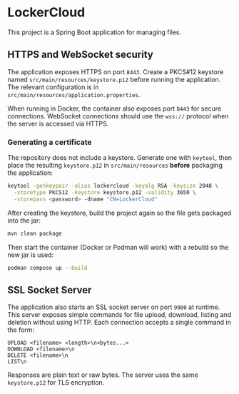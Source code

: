 # LockerCloud

This project is a Spring Boot application for managing files.

## HTTPS and WebSocket security

The application exposes HTTPS on port `8443`. Create a PKCS#12 keystore named
`src/main/resources/keystore.p12` before running the application. The relevant configuration is
in `src/main/resources/application.properties`.

When running in Docker, the container also exposes port `8443` for secure
connections. WebSocket connections should use the `wss://` protocol when the
server is accessed via HTTPS.

### Generating a certificate

The repository does not include a keystore. Generate one with `keytool`, then
place the resulting `keystore.p12` in `src/main/resources` **before** packaging
the application:

```bash
keytool -genkeypair -alias lockercloud -keyalg RSA -keysize 2048 \
  -storetype PKCS12 -keystore keystore.p12 -validity 3650 \
  -storepass <password> -dname "CN=LockerCloud"
```
After creating the keystore, build the project again so the file gets packaged
into the jar:

```bash
mvn clean package
```
Then start the container (Docker or Podman will work) with a rebuild so the
new jar is used:

```bash
podman compose up --build
```
## SSL Socket Server

The application also starts an SSL socket server on port `9000` at runtime. This server exposes simple commands for file upload, download, listing and deletion without using HTTP. Each connection accepts a single command in the form:

```
UPLOAD <filename> <length>\n<bytes...>
DOWNLOAD <filename>\n
DELETE <filename>\n
LIST\n
```

Responses are plain text or raw bytes. The server uses the same `keystore.p12` for TLS encryption.
